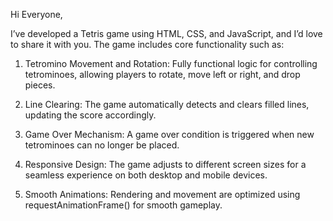 Hi Everyone,



I’ve developed a Tetris game using HTML, CSS, and JavaScript, and I’d love to share it with you. The game includes core functionality such as:



1. Tetromino Movement and Rotation: Fully functional logic for controlling tetrominoes, allowing players to rotate, move left or right, and drop pieces.



2. Line Clearing: The game automatically detects and clears filled lines, updating the score accordingly.



3. Game Over Mechanism: A game over condition is triggered when new tetrominoes can no longer be placed.



4. Responsive Design: The game adjusts to different screen sizes for a seamless experience on both desktop and mobile devices.



5. Smooth Animations: Rendering and movement are optimized using requestAnimationFrame() for smooth gameplay.


